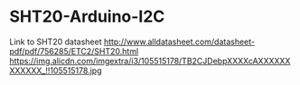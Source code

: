 # SHT20-Arduino-I2C
Link to SHT20 datasheet
http://www.alldatasheet.com/datasheet-pdf/pdf/756285/ETC2/SHT20.html
https://img.alicdn.com/imgextra/i3/105515178/TB2CJDebpXXXXcAXXXXXXXXXXXX_!!105515178.jpg
